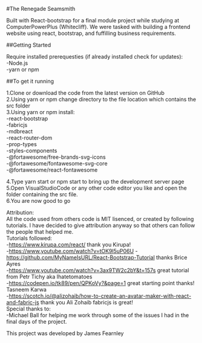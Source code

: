 #The Renegade Seamsmith

Built with React-bootstrap for a final module project while studying at ComputerPowerPlus (Whitecliff). We were tasked with building a frontend website using react, bootstrap, and fuffilling business requirements.  

##Getting Started  
  
Require installed prerequesties (if already installed check for updates):  
-Node.js  
-yarn or npm  
  
##To get it running  
  
1.Clone or download the code from the latest version on GitHub  
2.Using yarn or npm change directory to the file location which contains the src folder  
3.Using yarn or npm install:  
-react-bootstrap  
-fabricjs  
-mdbreact  
-react-router-dom  
-prop-types  
-styles-components  
-@fortawesome/free-brands-svg-icons  
-@fortawesome/fontawesome-svg-core   
-@fortawesome/react-fontawesome  

4.Type yarn start or npm start to bring up the development server page  
5.Open VisualStudioCode or any other code editor you like and open the folder containing the src file.  
6.You are now good to go  

Attribution:  
All the code used from others code is MIT lisenced, or created by following tutorials. I have decided to give attribution anyway so that others can follow the people that helped me.  
Tutorials followed:  
-https://www.kirupa.com/react/ thank you Kirupa!  
-https://www.youtube.com/watch?v=tOK9l5uP06U -https://github.com/MyNameIsURL/React-Bootstrap-Tutorial thanks Brice Ayres  
-https://www.youtube.com/watch?v=3ax9TW2c2bY&t=157s great tutorial from Petr Tichy aka Ihatetomatoes  
-https://codepen.io/tk89/pen/QPKoVy?&page=1 great starting point thanks! Tasneem Karwa  
-https://scotch.io/@alizohaib/how-to-create-an-avatar-maker-with-react-and-fabric-js thank you Ali Zohaib fabricjs is great!  
Special thanks to:  
-Michael Ball for helping me work through some of the issues  I had in the final days of the project.   
  
This project was developed by James Fearnley  

